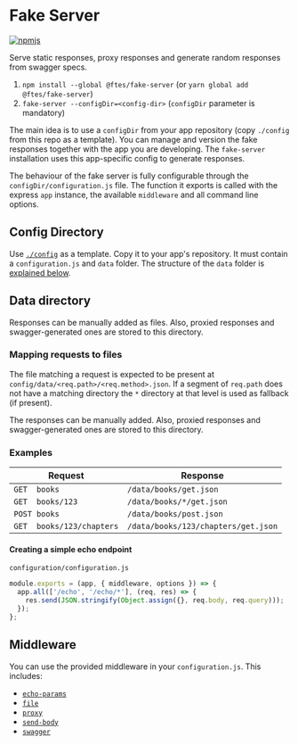 # Fake Server

[![npmjs](https://img.shields.io/npm/v/@ftes/fake-server.svg)](https://www.npmjs.com/package/@ftes/fake-server)

Serve static responses, proxy responses and generate random responses from swagger specs.

1. `npm install --global @ftes/fake-server` (or `yarn global add @ftes/fake-server`)
2. `fake-server --configDir=<config-dir>` (`configDir` parameter is mandatory)

The main idea is to use a `configDir` from your app repository (copy `./config` from this repo as a template). You can manage and version the fake responses together with the app you are developing. The `fake-server` installation uses this app-specific config to generate responses.

The behaviour of the fake server is fully configurable through the `configDir/configuration.js` file. The function it exports is called with the express `app` instance, the available `middleware` and all command line options.

## Config Directory
Use [`./config`](./config) as a template. Copy it to your app's repository. It must contain a `configuration.js` and `data` folder. The structure of the `data` folder is [explained below](#data).

## Data directory<span id="data"/>
Responses can be manually added as files. Also, proxied responses and swagger-generated ones are stored to this directory.

### Mapping requests to files
The file matching a request is expected to be present at `config/data/<req.path>/<req.method>.json`.
If a segment of `req.path` does not have a matching directory the `*` directory at that level is used as fallback (if present).

The responses can be manually added. Also, proxied responses and swagger-generated ones are stored to this directory.

### Examples

| Request                   | Response                            |
| ------------------------- | ----------------------------------- |
| `GET  books`              | `/data/books/get.json`              |
| `GET  books/123`          | `/data/books/*/get.json`            |
| `POST books`              | `/data/books/post.json`             |
| `GET  books/123/chapters` | `/data/books/123/chapters/get.json` |

#### Creating a simple echo endpoint

`configuration/configuration.js`

```javascript
module.exports = (app, { middleware, options }) => {
  app.all(['/echo', '/echo/*'], (req, res) => {
    res.send(JSON.stringify(Object.assign({}, req.body, req.query)));
  });
};
```

## Middleware
You can use the provided middleware in your `configuration.js`. This includes:
- [`echo-params`](./src/middleware/echo-params-middleware.js)
- [`file`](./src/middleware/file-middleware.js)
- [`proxy`](./src/middleware/proxy-middleware.js)
- [`send-body`](./src/middleware/send-body-middleware.js)
- [`swagger`](./src/middleware/swagger-middleware.js)
